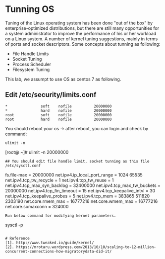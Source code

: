 # Tunning OS
Tuning of the Linux operating system has been done "out of the box" by enterprise-optimized distributions, but there are still many opportunities for a system administrator to improve the performance of his or her workload on a Linux system.
A number of kernel tuning suggestions, mainly in terms of ports and socket descriptors.
Some concepts about tunning as following:
+ File Handle Limits
+ Socket Tuning
+ Process Scheduler
+ Filesystem Tuning

This lab, we assumpt to use OS as centos 7 as following.

## Edit /etc/security/limits.conf
```
*               soft    nofile          20000000
*               hard    nofile          20000000
root            soft    nofile          20000000
root            hard    nofile          20000000
```
You should reboot your os
-> after reboot, you can login and check by command:
```
ulimit -n
```
[root@ ~]# ulimit -n
20000000
```
## You should edit file handle limit, socket tunning as this file /etc/sysctl.conf
```
fs.file-max = 20000000
net.ipv4.ip_local_port_range = 1024 65535
net.ipv4.tcp_tw_recycle = 1
net.ipv4.tcp_tw_reuse = 1
net.ipv4.tcp_max_syn_backlog = 32400000
net.ipv4.tcp_max_tw_buckets = 20000000
net.ipv4.tcp_fin_timeout = 15
net.ipv4.tcp_keepalive_intvl = 30
net.ipv4.tcp_keepalive_probes = 5
net.ipv4.tcp_mem = 383865 511820 2303190
net.core.rmem_max = 16777216
net.core.wmem_max = 16777216
net.core.somaxconn = 324000
```
Run below command for modifying kernel parameters.
```
sysctl -p 
```

# Reference
[1]. http://www.tweaked.io/guide/kernel/
[2]. https://mrotaru.wordpress.com/2013/10/10/scaling-to-12-million-concurrent-connections-how-migratorydata-did-it/



